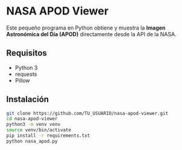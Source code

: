 # NASA APOD Viewer

Este pequeño programa en Python obtiene y muestra la **Imagen Astronómica del Día (APOD)** directamente desde la API de la NASA.

## Requisitos

- Python 3
- requests
- Pillow

## Instalación

```bash
git clone https://github.com/TU_USUARIO/nasa-apod-viewer.git
cd nasa-apod-viewer
python3 -m venv venv
source venv/bin/activate
pip install -r requirements.txt
python nasa_apod.py
